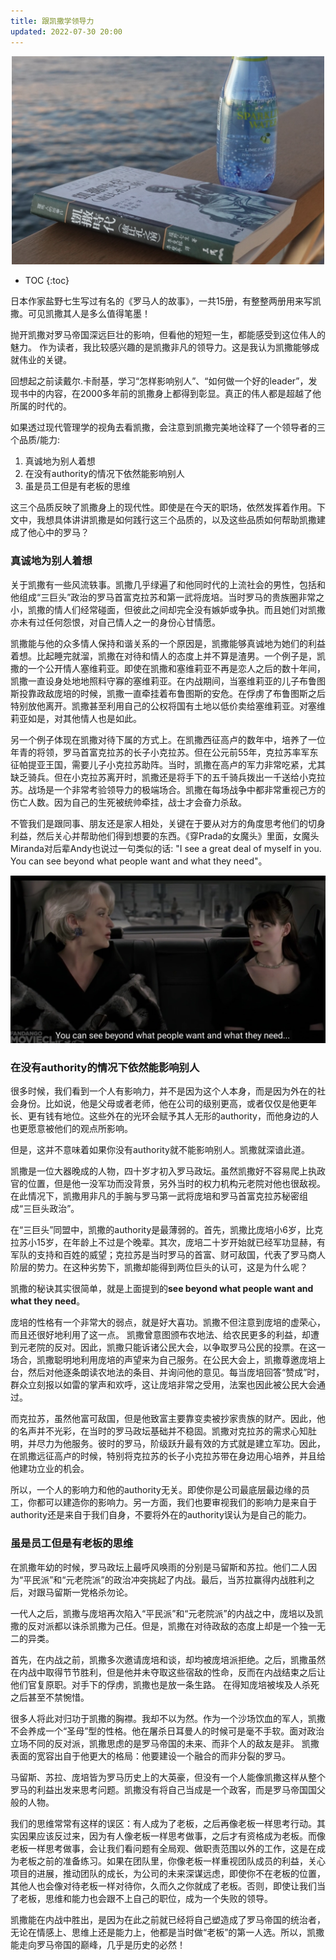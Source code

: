 ```yaml
---
title: 跟凯撒学领导力
updated: 2022-07-30 20:00
---
```


<p align="center">
<img src="/images/cesar/cesar.jpg" alt="cesar" width="500"/>
</p>

* TOC
{:toc}

日本作家盐野七生写过有名的《罗马人的故事》，一共15册，有整整两册用来写凯撒。可见凯撒其人是多么值得笔墨！

抛开凯撒对罗马帝国深远巨壮的影响，但看他的短短一生，都能感受到这位伟人的魅力。
作为读者，我比较感兴趣的是凯撒非凡的领导力。这是我认为凯撒能够成就伟业的关键。

回想起之前读戴尔.卡耐基，学习“怎样影响别人”、“如何做一个好的leader”，发现书中的内容，在2000多年前的凯撒身上都得到彰显。真正的伟人都是超越了他所属的时代的。

如果透过现代管理学的视角去看凯撒，会注意到凯撒完美地诠释了一个领导者的三个品质/能力:

1. 真诚地为别人着想
2. 在没有authority的情况下依然能影响别人
3. 虽是员工但是有老板的思维

这三个品质反映了凯撒身上的现代性。即使是在今天的职场，依然发挥着作用。下文中，我想具体讲讲凯撒是如何践行这三个品质的，以及这些品质如何帮助凯撒建成了他心中的罗马？

### 真诚地为别人着想

关于凯撒有一些风流轶事。凯撒几乎绿遍了和他同时代的上流社会的男性，包括和他组成“三巨头”政治的罗马首富克拉苏和第一武将庞培。当时罗马的贵族圈非常之小，凯撒的情人们经常碰面，但彼此之间却完全没有嫉妒或争执。而且她们对凯撒亦未有过任何怨恨，对自己情人之一的身份心甘情愿。

凯撒能与他的众多情人保持和谐关系的一个原因是，凯撒能够真诚地为她们的利益着想。比起睡完就溜，凯撒在对待和情人的态度上并不算是渣男。一个例子是，凯撒的一个公开情人塞维莉亚。即使在凯撒和塞维莉亚不再是恋人之后的数十年间，凯撒一直设身处地地照料守寡的塞维莉亚。在内战期间，当塞维莉亚的儿子布鲁图斯投靠政敌庞培的时候，凯撒一直牵挂着布鲁图斯的安危。在俘虏了布鲁图斯之后特别放他离开。凯撒甚至利用自己的公权将国有土地以低价卖给塞维莉亚。对塞维莉亚如是，对其他情人也是如此。

另一个例子体现在凯撒对待下属的方式上。在凯撒西征高卢的数年中，培养了一位年青的将领，罗马首富克拉苏的长子小克拉苏。但在公元前55年，克拉苏率军东征帕提亚王国，需要儿子小克拉苏助阵。当时，凯撒在高卢的军力非常吃紧，尤其缺乏骑兵。但在小克拉苏离开时，凯撒还是将手下的五千骑兵拨出一千送给小克拉苏。战场是一个非常考验领导力的极端场合。凯撒在每场战争中都非常重视己方的伤亡人数。因为自己的生死被统帅牵挂，战士才会奋力杀敌。

不管我们是跟同事、朋友还是家人相处，关键在于要从对方的角度思考他们的切身利益，然后关心并帮助他们得到想要的东西。《穿Prada的女魔头》里面，女魔头Miranda对后辈Andy也说过一句类似的话: "I see a great deal of myself in you. You can see beyond what people want and what they need"。

<p align="center">
<img src="/images/cesar/cesar_the_devil_wears_prada.jpg" alt="cesar_the_devil_wears_prada" width="800"/>
</p>



### 在没有authority的情况下依然能影响别人

很多时候，我们看到一个人有影响力，并不是因为这个人本身，而是因为外在的社会身份。比如说，他是父母或者老师，他在公司的级别更高，或者仅仅是他更年长、更有钱有地位。这些外在的光环会赋予其人无形的authority，而他身边的人也更愿意被他们的观点所影响。

但是，这并不意味着如果你没有authority就不能影响别人。凯撒就深谙此道。

凯撒是一位大器晚成的人物，四十岁才初入罗马政坛。虽然凯撒好不容易爬上执政官的位置，但是他一没军功而没背景，另外当时的权力机构元老院对他也很敌视。在此情况下，凯撒用非凡的手腕与罗马第一武将庞培和罗马首富克拉苏秘密组成“三巨头政治”。

在“三巨头”同盟中，凯撒的authority是最薄弱的。首先，凯撒比庞培小6岁，比克拉苏小15岁，在年龄上不过是个晚辈。其次，庞培二十岁开始就已经军功显赫，有军队的支持和百姓的威望；克拉苏是当时罗马的首富、财可敌国，代表了罗马商人阶层的势力。在这种劣势下，凯撒却能得到两位巨头的认可，这是为什么呢？

凯撒的秘诀其实很简单，就是上面提到的**see beyond what people want and what they need**。

庞培的性格有一个非常大的弱点，就是好大喜功。凯撒不但注意到庞培的虚荣心，而且还很好地利用了这一点。
凯撒曾意图颁布农地法、给农民更多的利益，却遭到元老院的反对。因此，凯撒只能诉诸公民大会，以争取罗马公民的投票。在这一场合，凯撒聪明地利用庞培的声望来为自己服务。在公民大会上，凯撒尊邀庞培上台，然后对他逐条朗读农地法的条目、并询问他的意见。每当庞培回答“赞成”时，群众立刻报以如雷的掌声和欢呼，这让庞培非常之受用，法案也因此被公民大会通过。

而克拉苏，虽然他富可敌国，但是他致富主要靠变卖被抄家贵族的财产。因此，他的名声并不光彩，在当时的罗马政坛基础并不稳固。凯撒对克拉苏的需求心知肚明，并尽力为他服务。彼时的罗马，阶级跃升最有效的方式就是建立军功。因此，在凯撒远征高卢的时候，特别将克拉苏的长子小克拉苏带在身边用心培养，并且给他建功立业的机会。

所以，一个人的影响力和他的authority无关。即使你是公司最底层最边缘的员工，你都可以建造你的影响力。另一方面，我们也要审视我们的影响力是来自于authority还是来自于我们自身，不要将外在的authority误认为是自己的能力。


### 虽是员工但是有老板的思维

在凯撒年幼的时候，罗马政坛上最呼风唤雨的分别是马留斯和苏拉。他们二人因为“平民派”和“元老院派”的政治冲突挑起了内战。最后，当苏拉赢得内战胜利之后，对跟马留斯一党格杀勿论。

一代人之后，凯撒与庞培再次陷入“平民派”和“元老院派”的内战之中，庞培以及凯撒的反对派都以诛杀凯撒为己任。但是，凯撒在对待政敌的态度上却是一个独一无二的异类。

首先，在内战之前，凯撒多次邀请庞培和谈，却均被庞培派拒绝。之后，凯撒虽然在内战中取得节节胜利，但是他并未夺取这些宿敌的性命，反而在内战结束之后让他们官复原职。对手下的俘虏，凯撒也是放一条生路。
在得知庞培被埃及人杀死之后甚至不禁惋惜。

很多人将此对归功于凯撒的胸襟。我却不以为然。作为一个沙场饮血的军人，凯撒不会养成一个“圣母”型的性格。他在屠杀日耳曼人的时候可是毫不手软。面对政治立场不同的反对派，凯撒思虑的是罗马帝国的未来、而非个人的敌友是非。
凯撒表面的宽容出自于他更大的格局：他要建设一个融合的而非分裂的罗马。

马留斯、苏拉、庞培皆为罗马历史上的大英豪，但没有一个人能像凯撒这样从整个罗马的利益出发来思考问题。凯撒没有将自己当成是一个政客，而是罗马帝国国父般的人物。

我们的思维常常有这样的误区：有人成为了老板，之后再像老板一样思考行动。其实因果应该反过来，因为有人像老板一样思考做事，之后才有资格成为老板。而像老板一样思考做事，会让我们看问题有全局观、做职责范围以外的工作，这是在成为老板之前的准备练习。如果在团队里，你像老板一样重视团队成员的利益，关心项目的进展，推动团队的成长，为公司的未来深谋远虑，即使你不在老板的位置，其他人也会像对待老板一样对待你，久而久之你就成了老板。否则，即使让我们当了老板，思维和能力也会跟不上自己的职位，成为一个失败的领导。

凯撒能在内战中胜出，是因为在此之前就已经将自己塑造成了罗马帝国的统治者，无论在情感上、思维上还是能力上，他都是当时做“老板”的第一人选。所以，凯撒能走向罗马帝国的巅峰，几乎是历史的必然！














